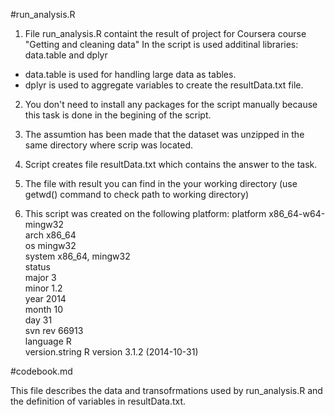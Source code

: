 #run_analysis.R

1) File run_analysis.R containt the result of project for Coursera course "Getting and cleaning data"
In the script is used additinal libraries: data.table and dplyr
- data.table is used for handling large data as tables. 
- dplyr is used to aggregate variables to create the resultData.txt file.

2) You don't need to install any packages for the script manually because this task is done in the begining of the script.

3) The assumtion has been made that the dataset was unzipped in the same directory where scrip was located.

4) Script creates file resultData.txt which contains the answer to the task.

5) The file with result you can find in the your working directory (use getwd() command to check path to working directory)

6) This script was created on the following platform:
platform       x86_64-w64-mingw32          
arch           x86_64                      
os             mingw32                     
system         x86_64, mingw32             
status                                     
major          3                           
minor          1.2                         
year           2014                        
month          10                          
day            31                          
svn rev        66913                       
language       R                           
version.string R version 3.1.2 (2014-10-31)

#codebook.md

This file describes the data and transofrmations used by run_analysis.R and the definition of variables in resultData.txt.


